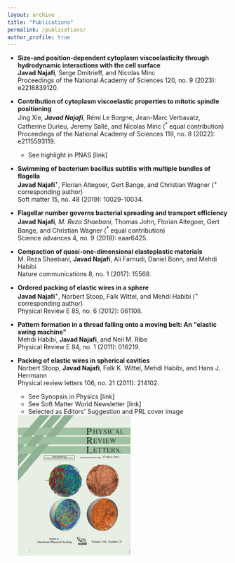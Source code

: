 ```yaml
---
layout: archive
title: "Publications"
permalink: /publications/
author_profile: true
---
```


+ **Size-and position-dependent cytoplasm viscoelasticity through hydrodynamic interactions with the cell surface** <br>
  **Javad Najafi**, Serge Dmitrieff, and Nicolas Minc <br>
  <a href="https://www.pnas.org/doi/abs/10.1073/pnas.2216839120" style="text-decoration:none;">Proceedings of the National Academy of Sciences 120, no. 9 (2023): e2216839120.</a>
  
+ **Contribution of cytoplasm viscoelastic properties to mitotic spindle positioning** <br>
  Jing Xie<sup>*</sup>, **Javad Najafi**<sup>*</sup>, Rémi Le Borgne, Jean-Marc Verbavatz, Catherine Durieu, Jeremy Sallé, and Nicolas Minc (<sup>*</sup> equal contribution) <br>
  <a href="https://www.pnas.org/doi/abs/10.1073/pnas.2115593119" style="text-decoration:none;">Proceedings of the National Academy of Sciences 119, no. 8 (2022): e2115593119.</a> 
  - See highlight in PNAS [<a href="https://www.pnas.org/doi/10.1073/pnas.2203036119" style="text-decoration:none;">link</a>] 
  
+ **Swimming of bacterium bacillus subtilis with multiple bundles of flagella** <br>
  **Javad Najafi**<sup>+</sup>, Florian Altegoer, Gert Bange, and Christian Wagner (<sup>+</sup> corresponding author) <br>
  <a href="https://pubs.rsc.org/en/content/articlehtml/2019/sm/c9sm01790a" style="text-decoration:none;">Soft matter 15, no. 48 (2019): 10029-10034.</a>
  
+ **Flagellar number governs bacterial spreading and transport efficiency** <br>
  **Javad Najafi**<sup>*</sup>, M. Reza Shaebani<sup>*</sup>, Thomas John, Florian Altegoer, Gert Bange, and Christian Wagner (<sup>*</sup> equal contribution) <br>
  <a href="https://www.science.org/doi/abs/10.1126/sciadv.aar6425" style="text-decoration:none;">Science advances 4, no. 9 (2018): eaar6425.</a>

+ **Compaction of quasi-one-dimensional elastoplastic materials** <br>
  M. Reza Shaebani, **Javad Najafi**, Ali Farnudi, Daniel Bonn, and Mehdi Habibi <br>
  <a href="https://www.nature.com/articles/ncomms15568" style="text-decoration:none;">Nature communications 8, no. 1 (2017): 15568.</a>

+ **Ordered packing of elastic wires in a sphere** <br>
  **Javad Najafi**<sup>+</sup>, Norbert Stoop, Falk Wittel, and Mehdi Habibi (<sup>+</sup> corresponding author) <br>
  <a href="https://journals.aps.org/pre/abstract/10.1103/PhysRevE.85.061108" style="text-decoration:none;">Physical Review E 85, no. 6 (2012): 061108.</a>

+ **Pattern formation in a thread falling onto a moving belt: An "elastic swing machine"** <br>
  Mehdi Habibi, **Javad Najafi**, and Neil M. Ribe <br>
  <a href="https://journals.aps.org/pre/abstract/10.1103/PhysRevE.84.016219" style="text-decoration:none;">Physical Review E 84, no. 1 (2011): 016219.</a>

+ **Packing of elastic wires in spherical cavities** <br>
  Norbert Stoop, **Javad Najafi**, Falk K. Wittel, Mehdi Habibi, and Hans J. Herrmann <br>
  <a href="https://journals.aps.org/prl/abstract/10.1103/PhysRevLett.106.214102" style="text-decoration:none;">Physical review letters 106, no. 21 (2011): 214102.</a> 
  - See Synopsis in Physics [<a href="https://physics.aps.org/articles/v4/s79" style="text-decoration:none;">link</a>] <br>
  - See Soft Matter World Newsletter [<a href="/files/SMWNewsletter30_June2011.pdf" style="text-decoration:none;">link</a>] <br>
  - Selected as Editors' Suggestion and PRL cover image <br>
  <img src="/images/cover.jpg" alt="PRL Cover Image" style="width:257px;height:320px;" align="left">









